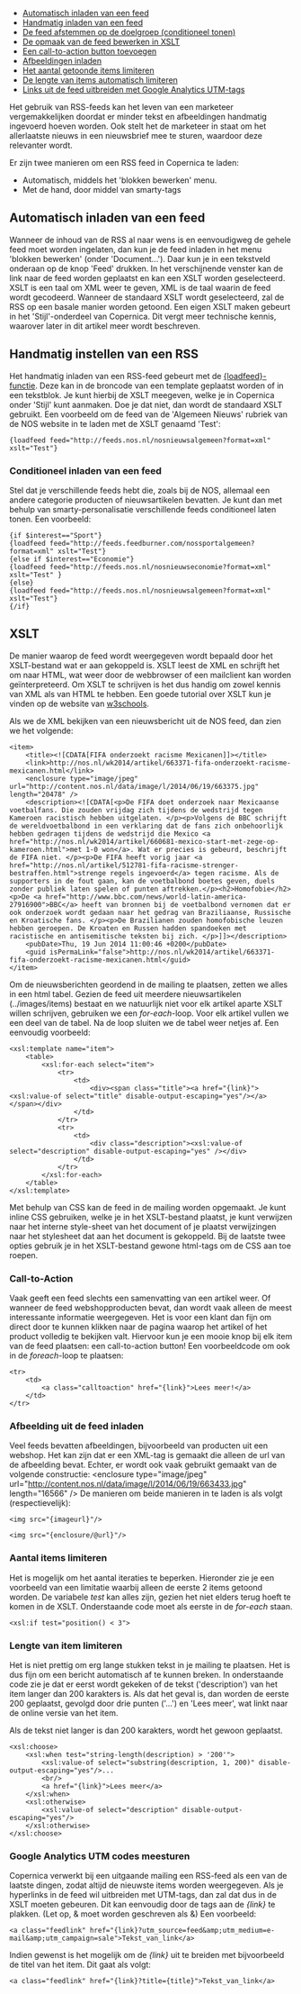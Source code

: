 -   [Automatisch inladen van een feed](#auto)
-   [Handmatig inladen van een feed](#manual)
-   [De feed afstemmen op de doelgroep (conditioneel
    tonen)](#conditional)
-   [De opmaak van de feed bewerken in XSLT](#xslt)
-   [Een call-to-action button toevoegen](#cta)
-   [Afbeeldingen inladen](#image)
-   [Het aantal getoonde items limiteren](#limitItems)
-   [De lengte van items automatisch limiteren](#limitItemLength)
-   [Links uit de feed uitbreiden met Google Analytics
    UTM-tags](#GoogleUTM)

Het gebruik van RSS-feeds kan het leven van een marketeer
vergemakkelijken doordat er minder tekst en afbeeldingen handmatig
ingevoerd hoeven worden. Ook stelt het de marketeer in staat om het
allerlaatste nieuws in een nieuwsbrief mee te sturen, waardoor deze
relevanter wordt.

Er zijn twee manieren om een RSS feed in Copernica te laden:

-   Automatisch, middels het 'blokken bewerken' menu.
-   Met de hand, door middel van smarty-tags

Automatisch inladen van een feed
--------------------------------

Wanneer de inhoud van de RSS al naar wens is en eenvoudigweg de gehele
feed moet worden ingelaten, dan kun je de feed inladen in het menu
'blokken bewerken' (onder 'Document...'). Daar kun je in een tekstveld
onderaan op de knop 'Feed' drukken. In het verschijnende venster kan de
link naar de feed worden geplaatst en kan een XSLT worden geselecteerd.
XSLT is een taal om XML weer te geven, XML is de taal waarin de feed
wordt gecodeerd. Wanneer de standaard XSLT wordt geselecteerd, zal de
RSS op een basale manier worden getoond. Een eigen XSLT maken gebeurt in
het 'Stijl'-onderdeel van Copernica. Dit vergt meer technische kennis,
waarover later in dit artikel meer wordt beschreven.

Handmatig instellen van een RSS
-------------------------------

Het handmatig inladen van een RSS-feed gebeurt met de
[{loadfeed}-functie](https://www.copernica.com/nl/blog/de-loadfeed-functie).
Deze kan in de broncode van een template geplaatst worden of in een
tekstblok. Je kunt hierbij de XSLT meegeven, welke je in Copernica onder
'Stijl' kunt aanmaken. Doe je dat niet, dan wordt de standaard XSLT
gebruikt. Een voorbeeld om de feed van de 'Algemeen Nieuws' rubriek van
de NOS website in te laden met de XSLT genaamd 'Test':

~~~~ {.language-javascript}
{loadfeed feed="http://feeds.nos.nl/nosnieuwsalgemeen?format=xml" xslt="Test"}
~~~~

### Conditioneel inladen van een feed

Stel dat je verschillende feeds hebt die, zoals bij de NOS, allemaal een
andere categorie producten of nieuwsartikelen bevatten. Je kunt dan met
behulp van smarty-personalisatie verschillende feeds conditioneel laten
tonen. Een voorbeeld:

~~~~ {.language-javascript}
{if $interest=="Sport"}
{loadfeed feed="http://feeds.feedburner.com/nossportalgemeen?format=xml" xslt="Test"}
{else if $interest=="Economie"}
{loadfeed feed="http://feeds.nos.nl/nosnieuwseconomie?format=xml" xslt="Test" }
{else}
{loadfeed feed="http://feeds.nos.nl/nosnieuwsalgemeen?format=xml" xslt="Test"}
{/if}
~~~~

XSLT
----

De manier waarop de feed wordt weergegeven wordt bepaald door het
XSLT-bestand wat er aan gekoppeld is. XSLT leest de XML en schrijft het
om naar HTML, wat weer door de webbrowser of een mailclient kan worden
geïnterpreteerd. Om XSLT te schrijven is het dus handig om zowel kennis
van XML als van HTML te hebben. Een goede tutorial over XSLT kun je
vinden op de website van [w3schools](http://www.w3schools.com/xsl/).

Als we de XML bekijken van een nieuwsbericht uit de NOS feed, dan zien
we het volgende:

~~~~ {.language-javascript}
<item>
    <title><![CDATA[FIFA onderzoekt racisme Mexicanen]]></title>
    <link>http://nos.nl/wk2014/artikel/663371-fifa-onderzoekt-racisme-mexicanen.html</link>
    <enclosure type="image/jpeg" url="http://content.nos.nl/data/image/l/2014/06/19/663375.jpg" length="20478" />
    <description><![CDATA[<p>De FIFA doet onderzoek naar Mexicaanse voetbalfans. Die zouden vrijdag zich tijdens de wedstrijd tegen Kameroen racistisch hebben uitgelaten. </p><p>Volgens de BBC schrijft de wereldvoetbalbond in een verklaring dat de fans zich onbehoorlijk hebben gedragen tijdens de wedstrijd die Mexico <a href="http://nos.nl/wk2014/artikel/660681-mexico-start-met-zege-op-kameroen.html">met 1-0 won</a>. Wat er precies is gebeurd, beschrijft de FIFA niet. </p><p>De FIFA heeft vorig jaar <a href="http://nos.nl/artikel/512781-fifa-racisme-strenger-bestraffen.html">strenge regels ingevoerd</a> tegen racisme. Als de supporters in de fout gaan, kan de voetbalbond boetes geven, duels zonder publiek laten spelen of punten aftrekken.</p><h2>Homofobie</h2><p>De <a href="http://www.bbc.com/news/world-latin-america-27916900">BBC</a> heeft van bronnen bij de voetbalbond vernomen dat er ook onderzoek wordt gedaan naar het gedrag van Braziliaanse, Russische en Kroatische fans. </p><p>De Brazilianen zouden homofobische leuzen hebben geroepen. De Kroaten en Russen hadden spandoeken met racistische en antisemitische teksten bij zich. </p>]]></description>
    <pubDate>Thu, 19 Jun 2014 11:00:46 +0200</pubDate>
    <guid isPermaLink="false">http://nos.nl/wk2014/artikel/663371-fifa-onderzoekt-racisme-mexicanen.html</guid>
</item>
~~~~

Om de nieuwsberichten geordend in de mailing te plaatsen, zetten we
alles in een html tabel. Gezien de feed uit meerdere nieuwsartikelen
(../images/items) bestaat en we natuurlijk niet voor elk artikel aparte XSLT
willen schrijven, gebruiken we een *for-each*-loop. Voor elk artikel
vullen we een deel van de tabel. Na de loop sluiten we de tabel weer
netjes af. Een eenvoudig voorbeeld:

~~~~ {.language-javascript}
<xsl:template name="item">
    <table>
        <xsl:for-each select="item">
            <tr>
                <td>
                    <div><span class="title"><a href="{link}"><xsl:value-of select="title" disable-output-escaping="yes"/></a></span></div>
                </td>
            </tr>
            <tr>
                <td>
                    <div class="description"><xsl:value-of select="description" disable-output-escaping="yes" /></div>
                </td>
            </tr>  
        </xsl:for-each>
    </table>
</xsl:template>
~~~~

Met behulp van CSS kan de feed in de mailing worden opgemaakt. Je kunt
inline CSS gebruiken, welke je in het XSLT-bestand plaatst, je kunt
verwijzen naar het interne style-sheet van het document of je plaatst
verwijzingen naar het stylesheet dat aan het document is gekoppeld. Bij
de laatste twee opties gebruik je in het XSLT-bestand gewone html-tags
om de CSS aan toe roepen.

### Call-to-Action

Vaak geeft een feed slechts een samenvatting van een artikel weer. Of
wanneer de feed webshopproducten bevat, dan wordt vaak alleen de meest
interessante informatie weergegeven. Het is voor een klant dan fijn om
direct door te kunnen klikken naar de pagina waarop het artikel of het
product volledig te bekijken valt. Hiervoor kun je een mooie knop bij
elk item van de feed plaatsen: een call-to-action button! Een
voorbeeldcode om ook in de *foreach*-loop te plaatsen:

~~~~ {.language-javascript}
<tr>
    <td>
        <a class="calltoaction" href="{link}">Lees meer!</a>
    </td>
</tr>
~~~~

### Afbeelding uit de feed inladen

Veel feeds bevatten afbeeldingen, bijvoorbeeld van producten uit een
webshop. Het kan zijn dat er een XML-tag is gemaakt die alleen de url
van de afbeelding bevat. Echter, er wordt ook vaak gebruikt gemaakt van
de volgende constructie: \<enclosure type="image/jpeg"
url="http://content.nos.nl/data/image/l/2014/06/19/663433.jpg"
length="16566" /\> De manieren om beide manieren in te laden is als
volgt (respectievelijk):

~~~~ {.language-javascript}
<img src="{imageurl}"/>

<img src="{enclosure/@url}"/> 
~~~~

### Aantal items limiteren

Het is mogelijk om het aantal iteraties te beperken. Hieronder zie je
een voorbeeld van een limitatie waarbij alleen de eerste 2 items getoond
worden. De variabele *test* kan alles zijn, gezien het niet elders terug
hoeft te komen in de XSLT. Onderstaande code moet als eerste in de
*for-each* staan.

~~~~ {.language-javascript}
<xsl:if test="position() < 3">
~~~~

### Lengte van item limiteren

Het is niet prettig om erg lange stukken tekst in je mailing te
plaatsen. Het is dus fijn om een bericht automatisch af te kunnen
breken. In onderstaande code zie je dat er eerst wordt gekeken of de
tekst ('description') van het item langer dan 200 karakters is. Als dat
het geval is, dan worden de eerste 200 geplaatst, gevolgd door drie
punten ('...') en 'Lees meer', wat linkt naar de online versie van het
item.

Als de tekst niet langer is dan 200 karakters, wordt het gewoon
geplaatst.

~~~~ {.language-javascript}
<xsl:choose>
    <xsl:when test="string-length(description) > '200'">
        <xsl:value-of select="substring(description, 1, 200)" disable-output-escaping="yes"/>...
        <br/>
        <a href="{link}">Lees meer</a>
    </xsl:when>
    <xsl:otherwise>
        <xsl:value-of select="description" disable-output-escaping="yes"/>
    </xsl:otherwise>
</xsl:choose>
~~~~

### Google Analytics UTM codes meesturen

Copernica verwerkt bij een uitgaande mailing een RSS-feed als een van de
laatste dingen, zodat altijd de nieuwste items worden weergegeven. Als
je hyperlinks in de feed wil uitbreiden met UTM-tags, dan zal dat dus in
de XSLT moeten gebeuren. Dit kan eenvoudig door de tags aan de *{link}*
te plakken. (Let op, & moet worden geschreven als &amp;) Een voorbeeld:

~~~~ {.language-javascript}
<a class="feedlink" href="{link}?utm_source=feed&amp;utm_medium=e-mail&amp;utm_campaign=sale">Tekst_van_link</a>
~~~~

Indien gewenst is het mogelijk om de *{link}* uit te breiden met
bijvoorbeeld de titel van het item. Dit gaat als volgt:

~~~~ {.language-javascript}
<a class="feedlink" href="{link}?title={title}">Tekst_van_link</a>
~~~~
